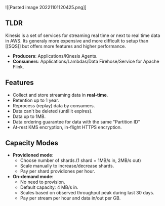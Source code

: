 ![[Pasted image 20221101120425.png]]

## TLDR
Kinesis is a set of services for streaming real time or next to real time data in AWS. Its generaly more expensive and more difficult to setup than [[SQS]] but offers more features and higher performance.

- **Producers**: Applications/Kinesis Agents.
- **Consumers**: Applications/Lambdas/Data Firehose/Service for Apache Flink.

## Features
- Collect and store streaming data in **real-time**.
- Retention up to 1 year.
- Reprocess (replay) data by consumers.
- Data can't be deleted (until it expires).
- Data up to 1MB.
- Data ordering guarantee for data with the same "Partition ID"
- At-rest KMS encryption, in-flight HTTPS encryption.

## Capacity Modes

- **Providioned mode**:
  - Choose number of shards.(1 shard = 1MB/s in, 2MB/s out)
  - Scale manually to increase/decrease shards.
  - Pay per shard providiones per hour.
- **On-demand mode**:
  - No need to provision.
  - Default capacity: 4 MB/s in.
  - Scales based on observed throughput peak during last 30 days.
  - Pay per stream per hour and data in/out per GB.


